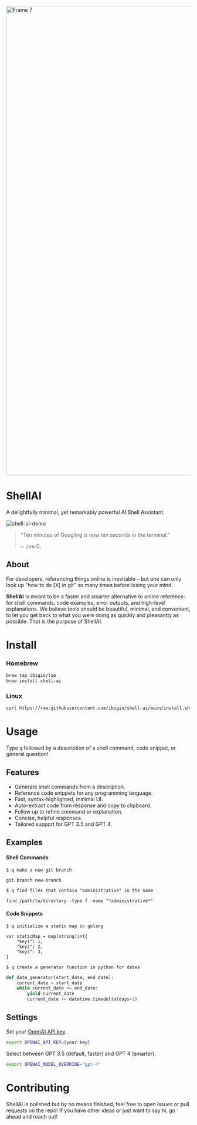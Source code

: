<img width="1280" alt="Frame 7" src="https://github.com/ibigio/shell-ai/assets/25421602/8bbb4ed9-99e3-42df-9a79-dc101dc693ad">

# ShellAI
A delightfully minimal, yet remarkably powerful AI Shell Assistant.

![shell-ai-demo](https://github.com/ibigio/shell-ai/assets/25421602/f480db5d-3787-49d8-b1bc-a027f65858e6)

>
> "Ten minutes of Googling is now ten seconds in the terminal."
>
>   ~ Joe C.
>

## About

For developers, referencing things online is inevitable – but one can only look up "how to do [X] in git" so many times before losing your mind.

**ShellAI** is meant to be a faster and smarter alternative to online reference: for shell commands, code examples, error outputs, and high-level explanations. We believe tools should be beautiful, minimal, and convenient, to let you get back to what you were doing as quickly and pleasantly as possible. That is the purpose of ShellAI.

# Install

### Homebrew

```bash
brew tap ibigio/tap
brew install shell-ai
```

### Linux

```bash
curl https://raw.githubusercontent.com/ibigio/shell-ai/main/install.sh | bash
```

# Usage

Type `q` followed by a description of a shell command, code snippet, or general question!

## Features
- Generate shell commands from a description.
- Reference code snippets for any programming language.
- Fast, syntax-highlighted, minimal UI.
- Auto-extract code from response and copy to clipboard.
- Follow up to refine command or explanation.
- Concise, helpful responses.
- Tailored support for GPT 3.5 and GPT 4.

## Examples
#### Shell Commands
`$ q make a new git branch`
```
git branch new-branch
```
`$ q find files that contain "administrative" in the name`
```
find /path/to/directory -type f -name "*administrative*"
```
#### Code Snippets
`$ q initialize a static map in golang`
```golang
var staticMap = map[string]int{
    "key1": 1,
    "key2": 2,
    "key3": 3,
}
```
`$ q create a generator function in python for dates`
```python
def date_generator(start_date, end_date):
    current_date = start_date
    while current_date <= end_date:
        yield current_date
        current_date += datetime.timedelta(days=1)
```

## Settings

Set your [OpenAI API key](https://platform.openai.com/account/api-keys).
```bash
export OPENAI_API_KEY=[your key]
```

Select between GPT 3.5 (default, faster) and GPT 4 (smarter).

```bash
export OPENAI_MODEL_OVERRIDE="gpt-4"
```

# Contributing

ShellAI is polished but by no means finished, feel free to open issues or pull requests on the repo! If you have other ideas or just want to say hi, go ahead and reach out!
